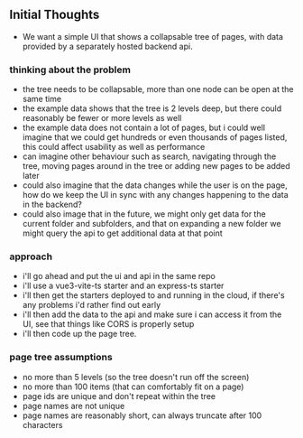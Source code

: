 ## Initial Thoughts
- We want a simple UI that shows a collapsable tree of pages, with data provided by a separately hosted backend api.

### thinking about the problem
- the tree needs to be collapsable, more than one node can be open at the same time
- the example data shows that the tree is 2 levels deep, but there could reasonably be fewer or more levels as well
- the example data does not contain a lot of pages, but i could well imagine that we could get hundreds or even thousands of pages listed, this could affect usability as well as performance
- can imagine other behaviour such as search, navigating through the tree, moving pages around in the tree or adding new pages to be added later
- could also imagine that the data changes while the user is on the page, how do we keep the UI in sync with any changes happening to the data in the backend?
- could also image that in the future, we might only get data for the current folder and subfolders, and that on expanding a new folder we might query the api to get additional data at that point

### approach
- i'll go ahead and put the ui and api in the same repo
- i'll use a vue3-vite-ts starter and an express-ts starter
- i'll then get the starters deployed to and running in the cloud, if there's any problems i'd rather find out early
- i'll then add the data to the api and make sure i can access it from the UI, see that things like CORS is properly setup
- i'll then code up the page tree.

### page tree assumptions
- no more than 5 levels (so the tree doesn't run off the screen)
- no more than 100 items (that can comfortably fit on a page) 
- page ids are unique and don't repeat within the tree
- page names are not unique
- page names are reasonably short, can always truncate after 100 characters
